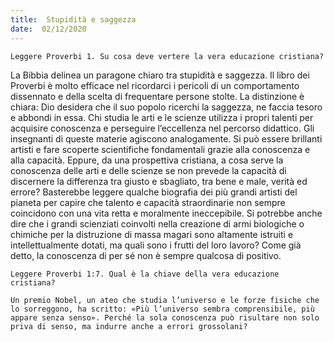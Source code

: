 ```yaml
---
title:  Stupidità e saggezza
date:  02/12/2020
---
```


`Leggere Proverbi 1. Su cosa deve vertere la vera educazione cristiana?`

La Bibbia delinea un paragone chiaro tra stupidità e saggezza. Il libro dei Proverbi è molto efficace nel ricordarci i pericoli di un comportamento dissennato e della scelta di frequentare persone stolte. La distinzione è chiara: Dio desidera che il suo popolo ricerchi la saggezza, ne faccia tesoro e abbondi in essa. Chi studia le arti e le scienze utilizza i propri talenti per acquisire conoscenza e perseguire l’eccellenza nel percorso didattico. Gli insegnanti di queste materie agiscono analogamente. Si può essere brillanti artisti e fare scoperte scientifiche fondamentali grazie alla conoscenza e alla capacità. Eppure, da una prospettiva cristiana, a cosa serve la conoscenza delle arti e delle scienze se non prevede la capacità di discernere la differenza tra giusto e sbagliato, tra bene e male, verità ed errore? Basterebbe leggere qualche biografia dei più grandi artisti del pianeta per capire che talento e capacità straordinarie non sempre coincidono con una vita retta e moralmente ineccepibile. Si potrebbe anche dire che i grandi scienziati coinvolti nella creazione di armi biologiche o chimiche per la distruzione di massa magari sono altamente istruiti e intellettualmente dotati, ma quali sono i frutti del loro lavoro? Come già detto, la conoscenza di per sé non è sempre qualcosa di positivo.

`Leggere Proverbi 1:7. Qual è la chiave della vera educazione cristiana?`

`Un premio Nobel, un ateo che studia l’universo e le forze fisiche che lo sorreggono, ha scritto: «Più l’universo sembra comprensibile, più appare senza senso». Perché la sola conoscenza può risultare non solo priva di senso, ma indurre anche a errori grossolani?`